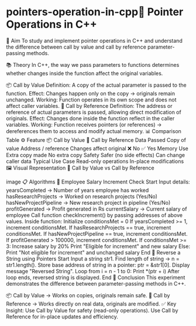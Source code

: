 # pointers-operation-in-cpp🧵 Pointer Operations in C++
🎯 Aim
To study and implement pointer operations in C++ and understand the difference between call by value and call by reference parameter-passing methods.

📚 Theory
In C++, the way we pass parameters to functions determines whether changes inside the function affect the original variables.

📦 Call by Value
Definition: A copy of the actual parameter is passed to the function.
Effect: Changes happen only on the copy → originals remain unchanged.
Working: Function operates in its own scope and does not affect caller variables.
🔗 Call by Reference
Definition: The address or reference of actual parameters is passed, allowing direct modification of originals.
Effect: Changes done inside the function reflect in the caller variables.
Working: Function receives pointers (or references) → dereferences them to access and modify actual memory.
📊 Comparison Table
⚙️ Feature	📦 Call by Value	🔗 Call by Reference
Data Passed	Copy of value	Address / reference
Changes affect original	❌ No	✅ Yes
Memory Use	Extra copy made	No extra copy
Safety	Safer (no side effects)	Can change caller data
Typical Use Case	Read-only operations	In-place modifications
🖼️ Visual Representation
📌 Call by Value vs Call by Reference

image
📋 Algorithms
🔹 Employee Salary Increment Check
Start
Input details:
yearsCompleted → Number of years employee has worked
hasResearchProjects → Worked on research projects (Yes/No)
hasNewProjectPipeline → New research project in pipeline (Yes/No)
profitGenerated → Profit generated in Rs
currentSalary → Current salary of employee
Call function checkIncrement() by passing addresses of above values.
Inside function:
Initialize conditionsMet = 0
If yearsCompleted >= 1, increment conditionsMet.
If hasResearchProjects == true, increment conditionsMet.
If hasNewProjectPipeline == true, increment conditionsMet.
If profitGenerated > 100000, increment conditionsMet.
If conditionsMet >= 3:
Increase salary by 20%
Print "Eligible for increment" and new salary
Else:
Print "Not eligible for increment" and unchanged salary
End
🔹 Reverse a String using Pointers
Start
Input a string str1.
Find length of string → n = str1.length().
Store base address of string in a pointer: ptr = &str1[0].
Display message "Reversed String".
Loop from i = n - 1 to 0:
Print *(ptr + i)
After loop ends, reversed string is displayed.
End
🧠 Conclusion
This experiment demonstrates the difference between parameter-passing methods in C++.

📦 Call by Value → Works on copies, originals remain safe.
🔗 Call by Reference → Works directly on real data, originals are modified.
✅ Key Insight:
Use Call by Value for safety (read-only operations).
Use Call by Reference for in-place updates and efficiency.
